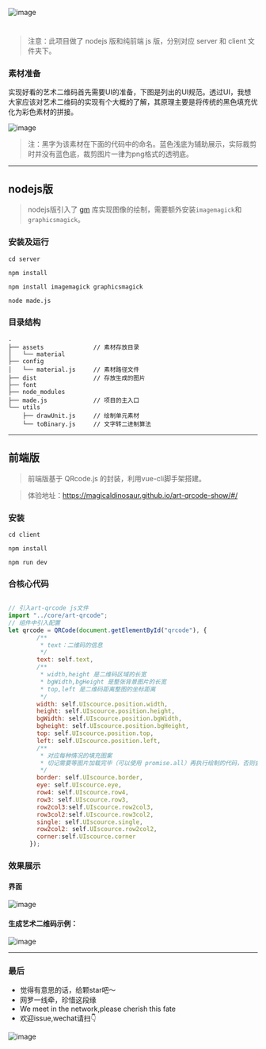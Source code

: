 ![image](http://wx1.sinaimg.cn/large/a73bc6a1ly1fz9rutoazqj21kw0lon0r.jpg)   
<h1 align="center"></h1>

>注意：此项目做了 nodejs 版和纯前端 js 版，分别对应 server 和 client 文件夹下。

### 素材准备
实现好看的艺术二维码首先需要UI的准备，下图是列出的UI规范。透过UI，我想大家应该对艺术二维码的实现有个大概的了解，其原理主要是将传统的黑色填充优化为彩色素材的拼接。


![image](http://wx2.sinaimg.cn/large/a73bc6a1ly1fz9rs147xgj21kw0ltgp6.jpg)    
>注：黑字为该素材在下面的代码中的命名。蓝色浅底为辅助展示，实际裁剪时并没有蓝色底，裁剪图片一律为png格式的透明底。  

---
## nodejs版
>nodejs版引入了 [gm](https://github.com/aheckmann/gm) 库实现图像的绘制，需要额外安装`imagemagick`和`graphicsmagick`。

### 安装及运行
```
cd server

npm install

npm install imagemagick graphicsmagick

node made.js

```

### 目录结构
```
.
├── assets              // 素材存放目录
│   └── material
├── config
│   └── material.js     // 素材路径文件
├── dist                // 存放生成的图片
├── font
├── node_modules
├── made.js             // 项目的主入口
└── utils
    ├── drawUnit.js     // 绘制单元素材
    └── toBinary.js     // 文字转二进制算法

```

---
## 前端版
>前端版基于 QRcode.js 的封装，利用vue-cli脚手架搭建。

>体验地址：https://magicaldinosaur.github.io/art-qrcode-show/#/


### 安装
```
cd client 

npm install

npm run dev
```
 

### 合核心代码   
```js
 
// 引入art-qrcode js文件
import "../core/art-qrcode";
// 组件中引入配置
let qrcode = QRCode(document.getElementById("qrcode"), {
        /**
         * text：二维码的信息
         */
        text: self.text,
        /**
         * width,height 是二维码区域的长宽
         * bgWidth,bgHeight 是整张背景图片的长宽
         * top,left 是二维码距离整图的坐标距离
         */
        width: self.UIscource.position.width,
        height: self.UIscource.position.height,
        bgWidth: self.UIscource.position.bgWidth,
        bgheight: self.UIscource.position.bgHeight,
        top: self.UIscource.position.top,
        left: self.UIscource.position.left,
        /**
         * 对应每种情况的填充图案
         * 切记需要等图片加载完毕（可以使用 promise.all）再执行绘制的代码，否则会报错
         */
        border: self.UIscource.border,
        eye: self.UIscource.eye,
        row4: self.UIscource.row4,
        row3: self.UIscource.row3,
        row2col3:self.UIscource.row2col3,
        row3col2:self.UIscource.row3col2,
        single: self.UIscource.single,
        row2col2: self.UIscource.row2col2,
        corner:self.UIscource.corner
      });
```  

### 效果展示
#### 界面
![image](http://wx2.sinaimg.cn/large/a73bc6a1ly1flv9o0y775j20yj0hpk0d.jpg)  
#### 生成艺术二维码示例：
![image](http://wx2.sinaimg.cn/large/a73bc6a1ly1fmeydtz4jej21kw0qzgz6.jpg)

---

### 最后
- 觉得有意思的话，给颗star吧～
- 网罗一线牵，珍惜这段缘
- We meet in the network,please cherish this fate
- 欢迎issue,wechat请扫👇

 ![image](http://wx4.sinaimg.cn/large/a73bc6a1ly1fro1yi2i4lj21kw0xhn2i.jpg)
